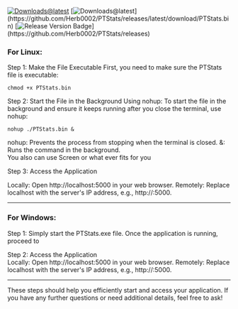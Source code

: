 [![Downloads@latest](https://img.shields.io/github/downloads/Herb0002/PTStats/total?style=for-the-badge&label=Download%20the%20.exe:&)](https://github.com/Herb0002/PTStats/releases/latest/download/PTStats.exe)
[![Downloads@latest](https://img.shields.io/github/downloads/Herb0002/PTStats/total?style=for-the-badge&label=Download%20the%20.bin:)](https://github.com/Herb0002/PTStats/releases/latest/download/PTStats.bin)
[![Release Version Badge](https://img.shields.io/github/v/release/Herb0002/PTStats?style=for-the-badge&label=Version:)](https://github.com/Herb0002/PTStats/releases) 

### For Linux:
Step 1: Make the File Executable First, you need to make sure the PTStats file is executable:
```
chmod +x PTStats.bin
```
 Step 2: Start the File in the Background Using nohup: To start the file in the background and ensure it keeps running after you close the terminal, use nohup: 
```
nohup ./PTStats.bin &
```
nohup: Prevents the process from stopping when the terminal is closed. &: Runs the command in the background.  
You also can use Screen or what ever fits for you

Step 3: Access the Application

Locally: Open http://localhost:5000 in your web browser. Remotely: Replace localhost with the server's IP address, e.g., http://:5000.

--- 
### For Windows: 
Step 1: Simply start the PTStats.exe file. Once the application is running, proceed to 

Step 2: Access the Application  
Locally: Open http://localhost:5000 in your web browser. Remotely: Replace localhost with the server's IP address, e.g., http://:5000.

---
These steps should help you efficiently start and access your application. If you have any further questions or need additional details, feel free to ask!
